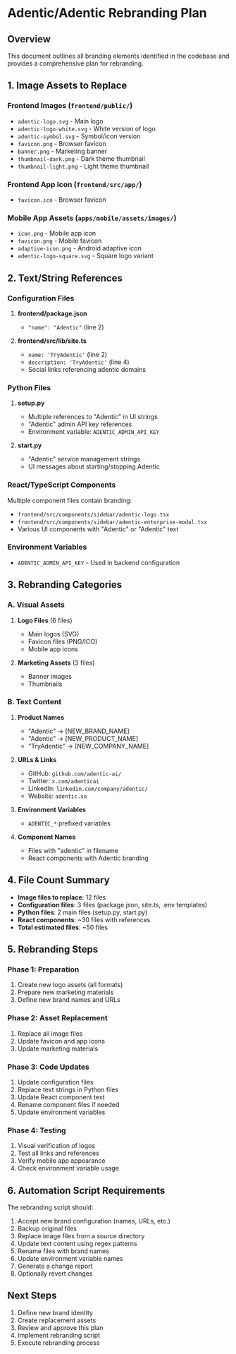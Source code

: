 # Adentic/Adentic Rebranding Plan

## Overview
This document outlines all branding elements identified in the codebase and provides a comprehensive plan for rebranding.

## 1. Image Assets to Replace

### Frontend Images (`frontend/public/`)
- `adentic-logo.svg` - Main logo
- `adentic-logo-white.svg` - White version of logo
- `adentic-symbol.svg` - Symbol/icon version
- `favicon.png` - Browser favicon
- `banner.png` - Marketing banner
- `thumbnail-dark.png` - Dark theme thumbnail
- `thumbnail-light.png` - Light theme thumbnail

### Frontend App Icon (`frontend/src/app/`)
- `favicon.ico` - Browser favicon

### Mobile App Assets (`apps/mobile/assets/images/`)
- `icon.png` - Mobile app icon
- `favicon.png` - Mobile favicon
- `adaptive-icon.png` - Android adaptive icon
- `adentic-logo-square.svg` - Square logo variant

## 2. Text/String References

### Configuration Files
1. **frontend/package.json**
   - `"name": "Adentic"` (line 2)

2. **frontend/src/lib/site.ts**
   - `name: 'TryAdentic'` (line 2)
   - `description: 'TryAdentic'` (line 4)
   - Social links referencing adentic domains

### Python Files
1. **setup.py**
   - Multiple references to "Adentic" in UI strings
   - "Adentic" admin API key references
   - Environment variable: `ADENTIC_ADMIN_API_KEY`

2. **start.py**
   - "Adentic" service management strings
   - UI messages about starting/stopping Adentic

### React/TypeScript Components
Multiple component files contain branding:
- `frontend/src/components/sidebar/adentic-logo.tsx`
- `frontend/src/components/sidebar/adentic-enterprise-modal.tsx`
- Various UI components with "Adentic" or "Adentic" text

### Environment Variables
- `ADENTIC_ADMIN_API_KEY` - Used in backend configuration

## 3. Rebranding Categories

### A. Visual Assets
1. **Logo Files** (6 files)
   - Main logos (SVG)
   - Favicon files (PNG/ICO)
   - Mobile app icons

2. **Marketing Assets** (3 files)
   - Banner images
   - Thumbnails

### B. Text Content
1. **Product Names**
   - "Adentic" → [NEW_BRAND_NAME]
   - "Adentic" → [NEW_PRODUCT_NAME]
   - "TryAdentic" → [NEW_COMPANY_NAME]

2. **URLs & Links**
   - GitHub: `github.com/adentic-ai/`
   - Twitter: `x.com/adenticai`
   - LinkedIn: `linkedin.com/company/adentic/`
   - Website: `adentic.so`

3. **Environment Variables**
   - `ADENTIC_*` prefixed variables

4. **Component Names**
   - Files with "adentic" in filename
   - React components with Adentic branding

## 4. File Count Summary
- **Image files to replace**: 12 files
- **Configuration files**: 3 files (package.json, site.ts, .env templates)
- **Python files**: 2 main files (setup.py, start.py)
- **React components**: ~30 files with references
- **Total estimated files**: ~50 files

## 5. Rebranding Steps

### Phase 1: Preparation
1. Create new logo assets (all formats)
2. Prepare new marketing materials
3. Define new brand names and URLs

### Phase 2: Asset Replacement
1. Replace all image files
2. Update favicon and app icons
3. Update marketing materials

### Phase 3: Code Updates
1. Update configuration files
2. Replace text strings in Python files
3. Update React component text
4. Rename component files if needed
5. Update environment variables

### Phase 4: Testing
1. Visual verification of logos
2. Test all links and references
3. Verify mobile app appearance
4. Check environment variable usage

## 6. Automation Script Requirements

The rebranding script should:
1. Accept new brand configuration (names, URLs, etc.)
2. Backup original files
3. Replace image files from a source directory
4. Update text content using regex patterns
5. Rename files with brand names
6. Update environment variable names
7. Generate a change report
8. Optionally revert changes

## Next Steps
1. Define new brand identity
2. Create replacement assets
3. Review and approve this plan
4. Implement rebranding script
5. Execute rebranding process